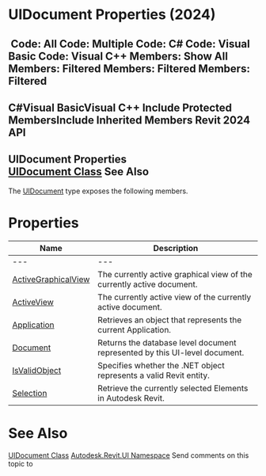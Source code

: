# UIDocument Properties (2024)

﻿
 Code: All Code: Multiple Code: C# Code: Visual Basic Code: Visual C++  Members: Show All Members: Filtered Members: Filtered Members: Filtered   
---  
C#Visual BasicVisual C++
Include Protected MembersInclude Inherited Members
Revit 2024 API  
---  
UIDocument Properties  
[UIDocument Class](295b48c8-0571-ad5c-eead-baea84a6787c.md "UIDocument Class") See Also  
---  
The [UIDocument](295b48c8-0571-ad5c-eead-baea84a6787c.md "UIDocument Class") type exposes the following members.
# Properties
| Name | Description |
| --- | --- |
| --- | --- | --- |
| [ActiveGraphicalView](db91f0b0-7197-4a4d-91c8-43d1b9d549f2.md "ActiveGraphicalView Property") | The currently active graphical view of the currently active document. |
| [ActiveView](b6adb74b-39af-9213-c37b-f54db76b75a3.md "ActiveView Property") | The currently active view of the currently active document. |
| [Application](afecfdc0-04cd-47d5-ddd5-e94b41d8555b.md "Application Property") | Retrieves an object that represents the current Application. |
| [Document](b2ec237a-74c9-d0ed-c192-65186d2d434e.md "Document Property") | Returns the database level document represented by this UI-level document. |
| [IsValidObject](2163a816-a155-c469-28ba-e40bd8a4d84d.md "IsValidObject Property") | Specifies whether the .NET object represents a valid Revit entity. |
| [Selection](4f5f9d48-c094-4aa6-ce7c-7d347a567244.md "Selection Property") | Retrieve the currently selected Elements in Autodesk Revit. |

# See Also
[UIDocument Class](295b48c8-0571-ad5c-eead-baea84a6787c.md "UIDocument Class")
[Autodesk.Revit.UI Namespace](e86fd90a-8957-02a6-da7f-ced248966e3e.md "Autodesk.Revit.UI Namespace")
Send comments on this topic to 
